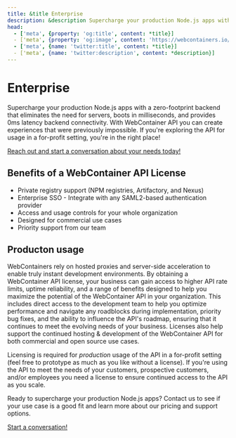 ```yaml
---
title: &title Enterprise
description: &description Supercharge your production Node.js apps with a zero-footprint backend that eliminates the need for servers, boots in milliseconds, and provides 0ms latency backend connectivity. With WebContainer API you can create experiences that were previously impossible for your customers, employees and partners.
head:
  - ['meta', {property: 'og:title', content: *title}]
  - ['meta', {property: 'og:image', content: 'https://webcontainers.io/img/og/commercial_usage.png'}]
  - ['meta', {name: 'twitter:title', content: *title}]
  - ['meta', {name: 'twitter:description', content: *description}]
---
```

# Enterprise

Supercharge your production Node.js apps with a zero-footprint backend that eliminates the need for servers, boots in milliseconds, and provides 0ms latency backend connectivity. With WebContainer API you can create experiences that were previously impossible. If you're exploring the API for usage in a for-profit setting, you're in the right place!

[Reach out and start a conversation about your needs today!](https://docs.google.com/forms/d/e/1FAIpQLSertiZLl-za0ZHxsWbd2IrISVft2OpPglykEHpEllPSfnZIUg/viewform)

## Benefits of a WebContainer API License 

- Private registry support (NPM registries, Artifactory, and Nexus)
- Enterprise SSO - Integrate with any SAML2-based authentication provider
- Access and usage controls for your whole organization
- Designed for commercial use cases
- Priority support from our team

## Producton usage 

WebContainers rely on hosted proxies and server-side acceleration to enable truly instant development environments. By obtaining a WebContainer API license, your business can gain access to higher API rate limits, uptime reliability, and a range of benefits designed to help you maximize the potential of the WebContainer API in your organization. This includes direct access to the development team to help you optimize performance and navigate any roadblocks during implementation, priority bug fixes, and the ability to influence the API's roadmap, ensuring that it continues to meet the evolving needs of your business. Licenses also help support the continued hosting & development of the WebContainer API for both commercial and open source use cases.

Licensing is required for *production* usage of the API in a for-profit setting (feel free to prototype as much as you like without a license).  If you're using the API to meet the needs of your customers, prospective customers, and/or employees you need a license to ensure continued access to the API as you scale.

Ready to supercharge your production Node.js apps? Contact us to see if your use case is a good fit and learn more about our pricing and support options.

[Start a conversation!](https://docs.google.com/forms/d/e/1FAIpQLSertiZLl-za0ZHxsWbd2IrISVft2OpPglykEHpEllPSfnZIUg/viewform)


